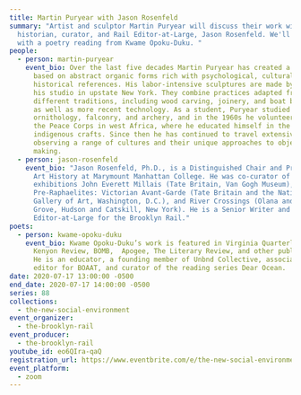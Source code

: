 ```yaml
---
title: Martin Puryear with Jason Rosenfeld
summary: "Artist and sculptor Martin Puryear will discuss their work with art
  historian, curator, and Rail Editor-at-Large, Jason Rosenfeld. We'll close
  with a poetry reading from Kwame Opoku-Duku. "
people:
  - person: martin-puryear
    event_bio: Over the last five decades Martin Puryear has created a body of work
      based on abstract organic forms rich with psychological, cultural, and
      historical references. His labor-intensive sculptures are made by hand at
      his studio in upstate New York. They combine practices adapted from many
      different traditions, including wood carving, joinery, and boat building,
      as well as more recent technology. As a student, Puryear studied
      ornithology, falconry, and archery, and in the 1960s he volunteered with
      the Peace Corps in west Africa, where he educated himself in the region’s
      indigenous crafts. Since then he has continued to travel extensively,
      observing a range of cultures and their unique approaches to object
      making.
  - person: jason-rosenfeld
    event_bio: "Jason Rosenfeld, Ph.D., is a Distinguished Chair and Professor of
      Art History at Marymount Manhattan College. He was co-curator of the
      exhibitions John Everett Millais (Tate Britain, Van Gogh Museum),
      Pre-Raphaelites: Victorian Avant-Garde (Tate Britain and the National
      Gallery of Art, Washington, D.C.), and River Crossings (Olana and Cedar
      Grove, Hudson and Catskill, New York). He is a Senior Writer and
      Editor-at-Large for the Brooklyn Rail."
poets:
  - person: kwame-opoku-duku
    event_bio: Kwame Opoku-Duku’s work is featured in Virginia Quarterly Review,
      Kenyon Review, BOMB,  Apogee, The Literary Review, and other publications.
      He is an educator, a founding member of Unbnd Collective, associate poetry
      editor for BOAAT, and curator of the reading series Dear Ocean.
date: 2020-07-17 13:00:00 -0500
end_date: 2020-07-17 14:00:00 -0500
series: 88
collections:
  - the-new-social-environment
event_organizer:
  - the-brooklyn-rail
event_producer:
  - the-brooklyn-rail
youtube_id: eo6QIra-qaQ
registration_url: https://www.eventbrite.com/e/the-new-social-environment-88-martin-puryear-tickets-113101180676
event_platform:
  - zoom
---
```

